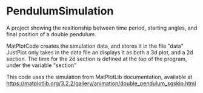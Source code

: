 # PendulumSimulation
A project showing the realtionship between time period, starting angles, and final position of a double pendulum.

MatPlotCode creates the simulation data, and stores it in  the file "data"
JustPlot only takes in the data file an displays it as both a 3d plot, and a 2d section. The time for the 2d section is defined at the top of the program, under the variable "section" 

This code uses the simulation from MatPlotLib documentation, available at https://matplotlib.org/3.2.2/gallery/animation/double_pendulum_sgskip.html
